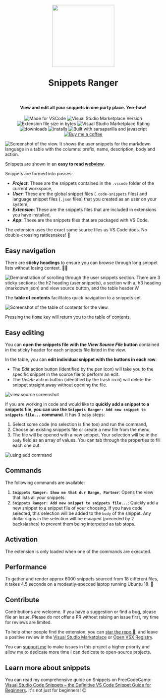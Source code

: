 <h1 align="center">
  <br>
    <img align="center" src="img/logo.png" width="200">
  <br>
	<br>
  Snippets Ranger
  <br>
  <br>
</h1>
<h4 align="center">View and edit all your snippets in one purty place. Yee-haw!</h4>

<p align="center">
<img src="https://img.shields.io/static/v1?logo=visual-studio-code&label=made%20for&message=VS%20Code&color=blue" alt="Made for VSCode">
<img src="https://img.shields.io/visual-studio-marketplace/v/robole.snippets-ranger?logo=visual-studio-code&color=blue" alt="Visual Studio Marketplace Version">
<img src="https://img.shields.io/static/v1?logo=visual-studio-code&label=size&message=67KB&color=blue"
alt="Extension file size in bytes">
<img src="https://img.shields.io/visual-studio-marketplace/r/robole.snippets-ranger?logo=visual-studio-code&color=blue" alt="Visual Studio Marketplace Rating">
<img src="https://img.shields.io/visual-studio-marketplace/d/robole.snippets-ranger?logo=visual-studio-code&color=blue" alt="downloads"/>
<img src="https://img.shields.io/visual-studio-marketplace/i/robole.snippets-ranger?logo=visual-studio-code&color=blue" alt="installs"/>
<img src="https://img.shields.io/static/v1?label=built%20with&message=sarsaparilla%20%26%20javascript&color=blue" alt="Built with sarsaparilla and javascript"/>
<a href="https://ko-fi.com/roboleary"><img src="https://img.shields.io/badge/Buy%20me%20a%20coffee-$4-gold?logo=buy-me-a-coffee" alt="Buy me a coffee"></a>
</p>

![Screenshot of the view. It shows the user snippets for the markdown language in a table with the columns: prefix, name, description, body and action.](img/screenshots/view-showcase.jpg)

Snippets are shown in an **easy to read [webview](https://code.visualstudio.com/api/extension-guides/webview)**.

Snippets are formed into posses:
- ***Project***: These are the snippets contained in the `.vscode` folder of the current workspace,
- ***User***: These are the global snippet files (`.code-snippets` files) and language snippet files (`.json` files) that you created as an user on your system,
- ***Extension***: These are the snippets files that are included in extensions you have installed,
- ***App***: These are the snippets files that are packaged with VS Code.

The extension uses the exact same source files as VS Code does. No double-crossing rattlesnakes! 🐍

## Easy navigation

There are **sticky headings** to ensure you can browse through long snippet lists without losing context. 🦎🔝

![Demonstration of scrolling through the user snippets section. There are 3 sticky sections: the h2 heading (user snippets), a section with a, h3 heading (markdown.json) and view source button, and the table header.W](img/screenshots/sticky-headers.webp)

The **table of contents** facilitates quick navigation to a snippets set.

![Screenshot of the table of contents for the view.](img/screenshots/toc.webp)

Pressing the <kbd>Home</kbd> key will return you to the table of contents.

## Easy editing

You can **open the snippets file with the *View Source File* button** contained in the sticky header for each snippets file listed in the view.

In the table, you can **edit individual snippet with the buttons in each row**:
- The *Edit* action button (identified by the pen icon) will take you to the specific snippet in the source file to perform an edit.
- The *Delete* action button (identified by the trash icon) will delete the snippet straight away without opening the file.

![view source screenshot](img/screenshots/action-highlight.webp)

If you are working in code and would like to **quickly add a snippet to a snippets file, you can use the `Snippets Ranger: Add new snippet to snippets file...` command**. It has 3 easy steps:
1. Select some code (no selection is fine too) and run the command,
1. Choose an existing snippets file or create a new file from the menu,
1. The file will be opened with a new snippet. Your selection will be in the `body` field as an array of values. You can tab through the properties to fill each one out.

![using add command](img/screenshots/add-command.png)

## Commands

The following commands are available:

1. **`Snippets Ranger: Show me that dur Range, Partner`**: Opens the view that lists all your snippets.
1. **`Snippets Ranger: Add new snippet to snippets file...`**: Quickly add a new snippet to a snippet file of your choosing. If you have code selected, this selection will be added to the `body` of the snippet. Any dollar signs in the selection will be escaped (preceded by 2 backslashes) to prevent them being interpeted as tab stops.

## Activation

The extension is only loaded when one of the commands are executed.

## Performance

To gather and render approx 6000 snippets sourced from 18 different files, it takes 4.5 seconds on a modestly-specced laptop running Ubuntu 18. 🚀

## Contribute

Contributions are welcome. If you have a suggestion or find a bug, please file an issue. Please do not offer a PR without raising an issue first, my time for reviews are limited.

To help other people find the extension, you can [star the repo 🌟](https://github.com/robole/vscode-snippets-ranger), and leave a positive review in the [Visual Studio Marketplace](https://marketplace.visualstudio.com/items?itemName=robole.snippets-ranger&ssr=false#review-details) or [Open VSX Registry](https://open-vsx.org/extension/robole/snippets-ranger/reviews).

You can [support me](https://ko-fi.com/roboleary) to make issues in this project a higher priority and allow me to dedicate more time I can dedicate to open-source projects.

## Learn more about snippets

You can read my comprehensive guide on Snippets on FreeCodeCamp: [Visual Studio Code Snippets – the Definitive VS Code Snippet Guide for Beginners](https://www.freecodecamp.org/news/definitive-guide-to-snippets-visual-studio-code/). It's not just for beginners! 😉
